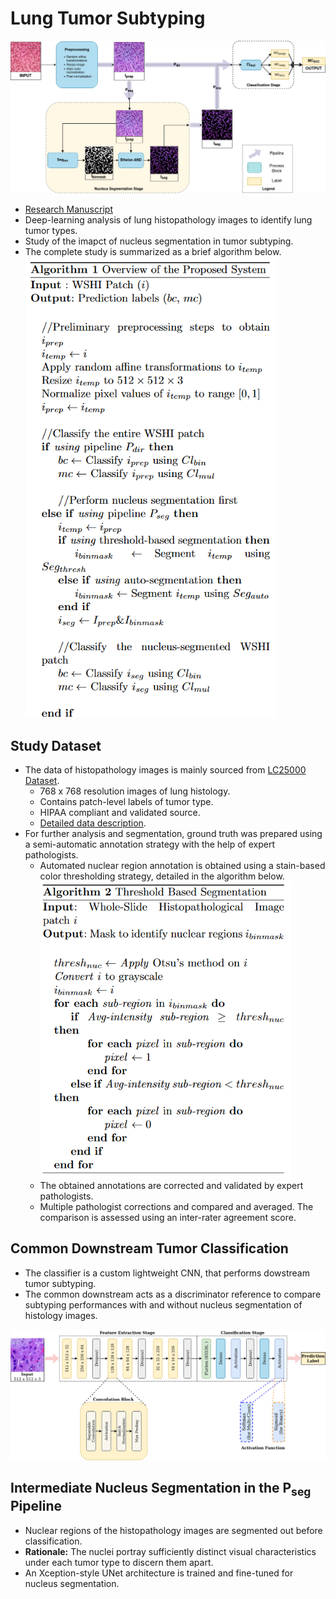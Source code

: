 # Lung Tumor Subtyping

<img src="./figures/DrawIO/Overall-Flowchart_V3.drawio.png" width="800">

- [Research Manuscript](./Documentation/Draft-1.pdf)
- Deep-learning analysis of lung histopathology images to identify lung tumor types.    
- Study of the imapct of nucleus segmentation in tumor subtyping.
- The complete study is summarized as a brief algorithm below.        
  <img src="./figures/Study-Method.png" width="400">

## Study Dataset

- The data of histopathology images is mainly sourced from [LC25000 Dataset](https://www.kaggle.com/datasets/andrewmvd/lung-and-colon-cancer-histopathological-images).
  - 768 x 768 resolution images of lung histology.
  - Contains patch-level labels of tumor type.
  - HIPAA compliant and validated source.
  - [Detailed data description](https://arxiv.org/abs/1912.12142v1).
- For further analysis and segmentation, ground truth was prepared using a semi-automatic annotation strategy with the help of expert pathologists.
  - Automated nuclear region annotation is obtained using a stain-based color thresholding strategy, detailed in the algorithm below.
    <img src="./figures/Annotation-Algorithm.png" width="400" />     
  - The obtained annotations are corrected and validated by expert pathologists.
  - Multiple pathologist corrections and compared and averaged. The comparison is assessed using an inter-rater agreement score.

## Common Downstream Tumor Classification

- The classifier is a custom lightweight CNN, that performs dowstream tumor subtyping.
- The common downstream acts as a discriminator reference to compare subtyping performances with and without nucleus segmentation of histology images.

<img src="./figures/DrawIO/Classifier-Overall_V1.drawio.png" width="800">

## Intermediate Nucleus Segmentation in the P<sub>seg</sub> Pipeline

- Nuclear regions of the histopathology images are segmented out before classification.
- **Rationale:** The nuclei portray sufficiently distinct visual characteristics under each tumor type to discern them apart.
- An Xception-style UNet architecture is trained and fine-tuned for nucleus segmentation.
